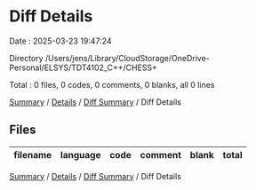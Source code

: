 # Diff Details

Date : 2025-03-23 19:47:24

Directory /Users/jens/Library/CloudStorage/OneDrive-Personal/ELSYS/TDT4102_C++/CHESS+

Total : 0 files,  0 codes, 0 comments, 0 blanks, all 0 lines

[Summary](results.md) / [Details](details.md) / [Diff Summary](diff.md) / Diff Details

## Files
| filename | language | code | comment | blank | total |
| :--- | :--- | ---: | ---: | ---: | ---: |

[Summary](results.md) / [Details](details.md) / [Diff Summary](diff.md) / Diff Details
